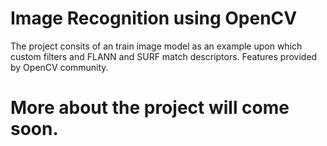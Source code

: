 # Image Recognition using OpenCV 
The project consits of an train image model as an example upon which custom filters and FLANN and SURF match descriptors. Features provided by OpenCV community. 

# More about the project will come soon. 

